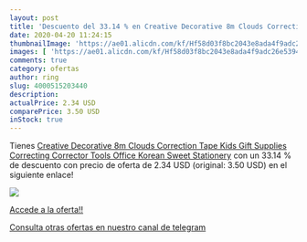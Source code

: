```yaml
---
layout: post
title: 'Descuento del 33.14 % en Creative Decorative 8m Clouds Correction'
date: 2020-04-20 11:24:15
thumbnailImage: 'https://ae01.alicdn.com/kf/Hf58d03f8bc2043e8ada4f9adc26e53946/Creative-Decorative-8m-Clouds-Correction-Tape-Kids-Gift-Supplies-Correcting-Corrector-Tools-Office-Korean-Sweet-Stationery.jpg_350x350._SL200_.jpg'
images: [ 'https://ae01.alicdn.com/kf/Hf58d03f8bc2043e8ada4f9adc26e53946/Creative-Decorative-8m-Clouds-Correction-Tape-Kids-Gift-Supplies-Correcting-Corrector-Tools-Office-Korean-Sweet-Stationery.jpg_350x350._SL200_.jpg' ]
comments: true
category: ofertas
author: ring
slug: 4000515203440
description:
actualPrice: 2.34 USD
comparePrice: 3.50 USD
inStock: true
---
```


Tienes [Creative Decorative 8m Clouds Correction Tape Kids Gift Supplies Correcting Corrector Tools Office Korean Sweet Stationery](https://www.amazon.com/dp/4000515203440/?tag=redken08-20) con un 33.14 % de descuento con precio de oferta de 2.34 USD (original: 3.50 USD) en el siguiente enlace!

[![](https://ae01.alicdn.com/kf/Hf58d03f8bc2043e8ada4f9adc26e53946/Creative-Decorative-8m-Clouds-Correction-Tape-Kids-Gift-Supplies-Correcting-Corrector-Tools-Office-Korean-Sweet-Stationery.jpg_350x350._SL200_.jpg)](https://www.amazon.com/dp/4000515203440/?tag=redken08-20)

[Accede a la oferta!!](https://www.amazon.com/dp/4000515203440/?tag=redken08-20)

[Consulta otras ofertas en nuestro canal de telegram](https://t.me/s/ofertas25)
